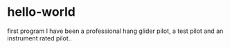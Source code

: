 # hello-world
first program
I have been a professional hang glider pilot, a test pilot and an instrument rated pilot..
